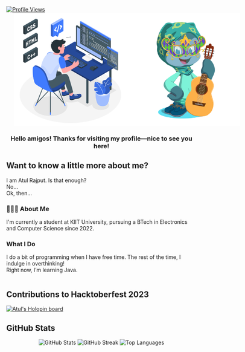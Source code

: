 <a href="https://visitcount.itsvg.in">
  <img src="https://visitcount.itsvg.in/api?id=eatulrajput&label=Profile%20Views&color=1&icon=0&pretty=false" alt="Profile Views">
</a>

<div style="display: flex; justify-content: space-between; align-items: center;">
  <img src="https://raw.githubusercontent.com/eatulrajput/eatulrajput/bd881368cfb536f8d2e7ead22a89490b282fa168/programming-animate.svg" style="min-width: 300px; max-width: 300px; width: 350px; margin-left: 20px;">
  
  <img src="https://github.com/eatulrajput/eatulrajput/blob/main/octocat.png" style="min-width: 300px; max-width: 300px; width: 350px; margin-right: 20px;">
</div>

<div style="overflow: hidden;">
  <h3 style="text-align: center;">Hello amigos! Thanks for visiting my profile—nice to see you here!</h3>

  <h2>Want to know a little more about me?</h2>
  <p>I am Atul Rajput. Is that enough?<br>No...<br>Ok, then...<br></p>

  <h3>👨🏻‍💻 About Me</h3>
  <p>I'm currently a student at KIIT University, pursuing a BTech in Electronics and Computer Science since 2022.</p>

  <h3>What I Do</h3>
  <p>I do a bit of programming when I have free time. The rest of the time, I indulge in overthinking!<br>Right now, I’m learning Java.</p>
</div>

<h2>Contributions to Hacktoberfest 2023</h2>
<a href="https://holopin.io/@eatulrajput">
  <img src="https://holopin.me/eatulrajput" alt="Atul's Holopin board">
</a>

<h2>GitHub Stats</h2>
<div style="text-align: center;">
  <img src="https://github-readme-stats.vercel.app/api?username=eatulrajput&show_icons=true&theme=tokyonight" alt="GitHub Stats">
  <img src="https://github-readme-streak-stats.herokuapp.com/?user=eatulrajput&theme=tokyonight" alt="GitHub Streak">
  <img src="https://github-readme-stats.vercel.app/api/top-langs/?username=eatulrajput&layout=compact&theme=tokyonight" alt="Top Languages">
</div>
